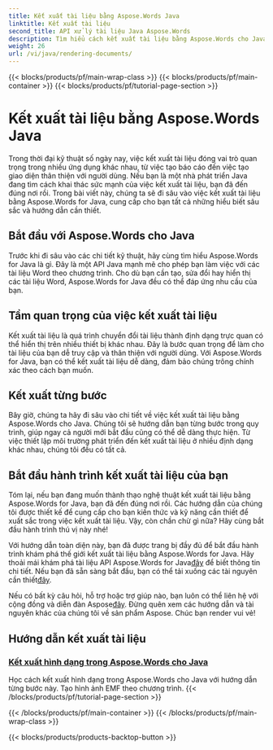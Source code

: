 ```yaml
---
title: Kết xuất tài liệu bằng Aspose.Words Java
linktitle: Kết xuất tài liệu
second_title: API xử lý tài liệu Java Aspose.Words
description: Tìm hiểu cách kết xuất tài liệu bằng Aspose.Words cho Java trong hướng dẫn toàn diện này. Nhận hướng dẫn từng bước, mẹo và ví dụ để kết xuất tài liệu hiệu quả.
weight: 26
url: /vi/java/rendering-documents/
---
```


{{< blocks/products/pf/main-wrap-class >}}
{{< blocks/products/pf/main-container >}}
{{< blocks/products/pf/tutorial-page-section >}}

# Kết xuất tài liệu bằng Aspose.Words Java


Trong thời đại kỹ thuật số ngày nay, việc kết xuất tài liệu đóng vai trò quan trọng trong nhiều ứng dụng khác nhau, từ việc tạo báo cáo đến việc tạo giao diện thân thiện với người dùng. Nếu bạn là một nhà phát triển Java đang tìm cách khai thác sức mạnh của việc kết xuất tài liệu, bạn đã đến đúng nơi rồi. Trong bài viết này, chúng ta sẽ đi sâu vào việc kết xuất tài liệu bằng Aspose.Words for Java, cung cấp cho bạn tất cả những hiểu biết sâu sắc và hướng dẫn cần thiết.

## Bắt đầu với Aspose.Words cho Java

Trước khi đi sâu vào các chi tiết kỹ thuật, hãy cùng tìm hiểu Aspose.Words for Java là gì. Đây là một API Java mạnh mẽ cho phép bạn làm việc với các tài liệu Word theo chương trình. Cho dù bạn cần tạo, sửa đổi hay hiển thị các tài liệu Word, Aspose.Words for Java đều có thể đáp ứng nhu cầu của bạn.

## Tầm quan trọng của việc kết xuất tài liệu

Kết xuất tài liệu là quá trình chuyển đổi tài liệu thành định dạng trực quan có thể hiển thị trên nhiều thiết bị khác nhau. Đây là bước quan trọng để làm cho tài liệu của bạn dễ truy cập và thân thiện với người dùng. Với Aspose.Words for Java, bạn có thể kết xuất tài liệu dễ dàng, đảm bảo chúng trông chính xác theo cách bạn muốn.

## Kết xuất từng bước

Bây giờ, chúng ta hãy đi sâu vào chi tiết về việc kết xuất tài liệu bằng Aspose.Words cho Java. Chúng tôi sẽ hướng dẫn bạn từng bước trong quy trình, giúp ngay cả người mới bắt đầu cũng có thể dễ dàng thực hiện. Từ việc thiết lập môi trường phát triển đến kết xuất tài liệu ở nhiều định dạng khác nhau, chúng tôi đều có tất cả.

## Bắt đầu hành trình kết xuất tài liệu của bạn

Tóm lại, nếu bạn đang muốn thành thạo nghệ thuật kết xuất tài liệu bằng Aspose.Words for Java, bạn đã đến đúng nơi rồi. Các hướng dẫn của chúng tôi được thiết kế để cung cấp cho bạn kiến thức và kỹ năng cần thiết để xuất sắc trong việc kết xuất tài liệu. Vậy, còn chần chừ gì nữa? Hãy cùng bắt đầu hành trình thú vị này nhé!

 Với hướng dẫn toàn diện này, bạn đã được trang bị đầy đủ để bắt đầu hành trình khám phá thế giới kết xuất tài liệu bằng Aspose.Words for Java. Hãy thoải mái khám phá tài liệu API Aspose.Words for Java[đây](https://reference.aspose.com/words/java/) để biết thông tin chi tiết. Nếu bạn đã sẵn sàng bắt đầu, bạn có thể tải xuống các tài nguyên cần thiết[đây](https://releases.aspose.com/words/java/).

 Nếu có bất kỳ câu hỏi, hỗ trợ hoặc trợ giúp nào, bạn luôn có thể liên hệ với cộng đồng và diễn đàn Aspose[đây](https://forum.aspose.com/). Đừng quên xem các hướng dẫn và tài nguyên khác của chúng tôi về sản phẩm Aspose. Chúc bạn render vui vẻ!

## Hướng dẫn kết xuất tài liệu
### [Kết xuất hình dạng trong Aspose.Words cho Java](./rendering-shapes/)
Học cách kết xuất hình dạng trong Aspose.Words cho Java với hướng dẫn từng bước này. Tạo hình ảnh EMF theo chương trình.
{{< /blocks/products/pf/tutorial-page-section >}}

{{< /blocks/products/pf/main-container >}}
{{< /blocks/products/pf/main-wrap-class >}}

{{< blocks/products/products-backtop-button >}}
